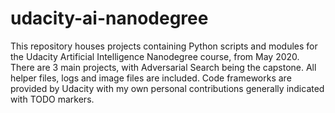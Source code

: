 # udacity-ai-nanodegree

This repository houses projects containing Python scripts and modules for the Udacity Artificial Intelligence Nanodegree course, from May 2020. There are 3 main projects, with Adversarial Search being the capstone. All helper files, logs and image files are included. Code frameworks are provided by Udacity with my own personal contributions generally indicated with TODO markers.

